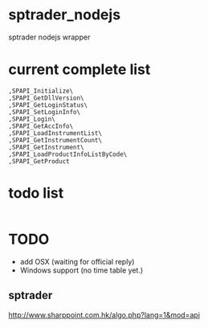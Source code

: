 # sptrader_nodejs

sptrader nodejs wrapper

# current complete list

```
,SPAPI_Initialize\
,SPAPI_GetDllVersion\
,SPAPI_GetLoginStatus\
,SPAPI_SetLoginInfo\
,SPAPI_Login\
,SPAPI_GetAccInfo\
,SPAPI_LoadInstrumentList\
,SPAPI_GetInstrumentCount\
,SPAPI_GetInstrument\
,SPAPI_LoadProductInfoListByCode\
,SPAPI_GetProduct
```

# todo list

```
```

# TODO

* add OSX (waiting for official reply)
* Windows support (no time table yet.)

## sptrader

http://www.sharppoint.com.hk/algo.php?lang=1&mod=api
